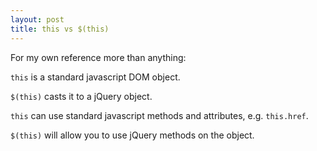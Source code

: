 ```yaml
---
layout: post
title: this vs $(this)
---
```

For my own reference more than anything:

`this` is a standard javascript DOM object.

`$(this)` casts it to a jQuery object.

`this` can use standard javascript methods and attributes, e.g. `this.href`.

`$(this)` will allow you to use jQuery methods on the object.